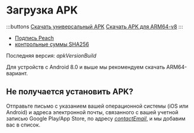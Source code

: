 # Загрузка APK

:::buttons
[Скачать универсальный APK]($apkUniversalUrl$)
[Скачать APK для ARM64-v8]($apkArm64v8Url$)
:::

- [Подпись Peach]($apkSignaturesUrl$)
- [контрольные суммы SHA256]($apkChecksumsUrl$)

Последняя версия: $apkVersionBuild$

Для устройств с Android 8.0 и выше мы рекомендуем скачать ARM64-вариант.

## Не получается установить APK?

Отправьте письмо с указанием вашей операционной системы (iOS или Android) и адреса электронной почты, связанного с вашей учетной записью Google Play/App Store, по адресу
[$contactEmail$](mailto:$contactEmail$), и мы добавим вас в список.

